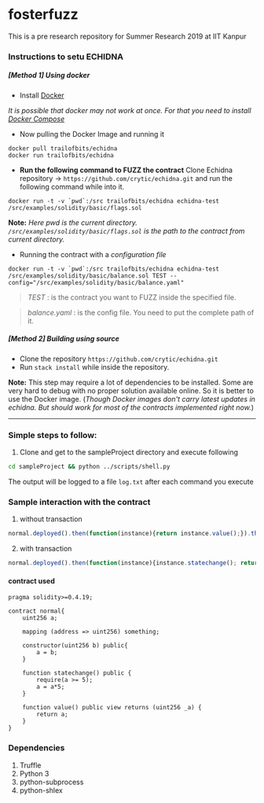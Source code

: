    # fosterfuzz
This is a pre research repository for Summer Research 2019 at IIT Kanpur

### Instructions to setu ECHIDNA
##### [Method 1] Using docker
- Install [Docker](https://docs.docker.com/install/linux/docker-ce/ubuntu/)

*It is possible that docker may not work at once. For that you need to install [Docker Compose](https://docs.docker.com/compose/install/)*
- Now pulling the Docker Image and running it
```
docker pull trailofbits/echidna
docker run trailofbits/echidna
```
- **Run the following command to FUZZ the contract**
Clone Echidna repository -> `https://github.com/crytic/echidna.git` and run the following command while into it.
```
docker run -t -v `pwd`:/src trailofbits/echidna echidna-test /src/examples/solidity/basic/flags.sol
```
**Note:** *Here pwd is the current directory. `/src/examples/solidity/basic/flags.sol` is the path to the contract from current directory.*

- Running the contract with a *configuration file*
```
docker run -t -v `pwd`:/src trailofbits/echidna echidna-test /src/examples/solidity/basic/balance.sol TEST --config="/src/examples/solidity/basic/balance.yaml"
```
> *TEST* : is the contract you want to FUZZ inside the specified file.

> *balance.yaml* : is the config file. You need to put the complete path of it.


##### [Method 2] Building using source
- Clone the repository `https://github.com/crytic/echidna.git`
- Run `stack install` while inside the repository.

**Note:** This step may require a lot of dependencies to be installed. Some are very hard to debug with no proper solution available online. So it is better to use the Docker image. (*Though Docker images don't carry latest updates in echidna. But should work for most of the contracts implemented right now.*)


---------

### Simple steps to follow:

1. Clone and get to the sampleProject directory and execute following
```sh
cd sampleProject && python ../scripts/shell.py
```
The output will be logged to a file ```log.txt``` after each command you execute

### Sample interaction with the contract

1. without transaction
```javascript
normal.deployed().then(function(instance){return instance.value();}).then(function(bal){console.log(bal.toString());})
```
2. with transaction
```javascript
normal.deployed().then(function(instance){instance.statechange(); return instance.value();}).then(function(bal){console.log(bal.toString());})                                        

```

#### contract used
```solidity
pragma solidity>=0.4.19;

contract normal{
    uint256 a;
    
    mapping (address => uint256) something;
    
    constructor(uint256 b) public{
        a = b;
    }
    
    function statechange() public {
    	require(a >= 5);
    	a = a*5;
    }

    function value() public view returns (uint256 _a) {
        return a;
    }
}
```

### Dependencies
1. Truffle
2. Python 3
3. python-subprocess
4. python-shlex

[//]:#

[endpoint]: <https://www.endpoint.com/blog/2015/01/28/getting-realtime-output-using-python>

